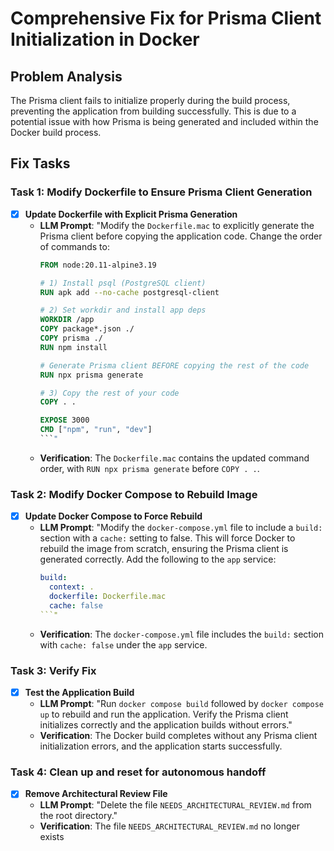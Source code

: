 # Comprehensive Fix for Prisma Client Initialization in Docker

## Problem Analysis
The Prisma client fails to initialize properly during the build process, preventing the application from building successfully. This is due to a potential issue with how Prisma is being generated and included within the Docker build process.

## Fix Tasks

### Task 1: Modify Dockerfile to Ensure Prisma Client Generation
- [x] **Update Dockerfile with Explicit Prisma Generation**
  - **LLM Prompt**: "Modify the `Dockerfile.mac` to explicitly generate the Prisma client before copying the application code. Change the order of commands to:
    ```dockerfile
    FROM node:20.11-alpine3.19

    # 1) Install psql (PostgreSQL client)
    RUN apk add --no-cache postgresql-client

    # 2) Set workdir and install app deps
    WORKDIR /app
    COPY package*.json ./
    COPY prisma ./
    RUN npm install

    # Generate Prisma client BEFORE copying the rest of the code
    RUN npx prisma generate

    # 3) Copy the rest of your code
    COPY . .

    EXPOSE 3000
    CMD ["npm", "run", "dev"]
    ```"
  - **Verification**: The `Dockerfile.mac` contains the updated command order, with `RUN npx prisma generate` before `COPY . .`.

### Task 2: Modify Docker Compose to Rebuild Image
- [x] **Update Docker Compose to Force Rebuild**
  - **LLM Prompt**: "Modify the `docker-compose.yml` file to include a `build:` section with a `cache:` setting to false. This will force Docker to rebuild the image from scratch, ensuring the Prisma client is generated correctly. Add the following to the `app` service:
    ```yaml
    build:
      context: .
      dockerfile: Dockerfile.mac
      cache: false
    ```"
  - **Verification**: The `docker-compose.yml` file includes the `build:` section with `cache: false` under the `app` service.

### Task 3: Verify Fix
- [x] **Test the Application Build**
  - **LLM Prompt**: "Run `docker compose build` followed by `docker compose up` to rebuild and run the application. Verify the Prisma client initializes correctly and the application builds without errors."
  - **Verification**: The Docker build completes without any Prisma client initialization errors, and the application starts successfully.

### Task 4: Clean up and reset for autonomous handoff
- [x] **Remove Architectural Review File**
  - **LLM Prompt**: "Delete the file `NEEDS_ARCHITECTURAL_REVIEW.md` from the root directory."
  - **Verification**: The file `NEEDS_ARCHITECTURAL_REVIEW.md` no longer exists